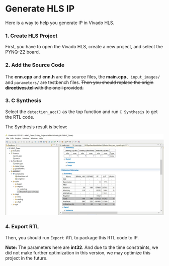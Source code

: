# Generate HLS IP
Here is a way to help you generate IP in Vivado HLS.

### 1. Create HLS Project

First, you have to open the Vivado HLS, create a new project, and select the PYNQ-Z2 board.

### 2. Add the Source Code

The **cnn.cpp** and **cnn.h** are the source files, the **main.cpp**、`input_images/` and `parameters/` are testbench files. ~~Then you should replace the origin **directives.tcl** with the one I provided.~~

### 3. C Synthesis

Select the `detection_acc()` as the top function and run `C Synthesis` to get the RTL code.

The Synthesis result is below:

![hls_0](images/hls_0.jpg)

### 4. Export RTL

Then, you should run `Export RTL` to package this RTL code to IP.

**Note:** The parameters here are **int32**. And due to the time constraints, we did not make further optimization in this version, we may optimize this project in the future.